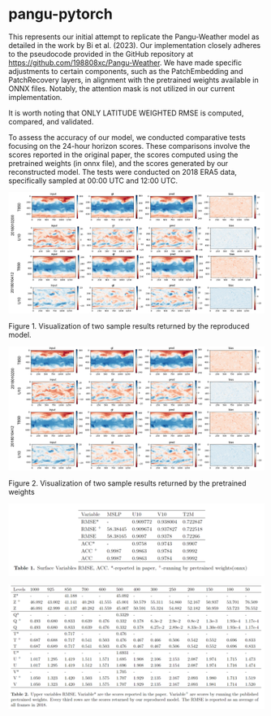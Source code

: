 # pangu-pytorch

This represents our initial attempt to replicate the Pangu-Weather model as detailed in the work by Bi et al. (2023). Our implementation closely adheres to the pseudocode provided in the GitHub repository at https://github.com/198808xc/Pangu-Weather. We have made specific adjustments to certain components, such as the PatchEmbedding and PatchRecovery layers, in alignment with the pretrained weights available in ONNX files. Notably, the attention mask is not utilized in our current implementation.

It is worth noting that ONLY LATITUDE WEIGHTED RMSE is computed, compared, and validated.

To assess the accuracy of our model, we conducted comparative tests focusing on the 24-hour horizon scores. These comparisons involve the scores reported in the original paper, the scores computed using the pretrained weights (in onnx file), and the scores generated by our reconstructed model. The tests were conducted on 2018 ERA5 data, specifically sampled at 00:00 UTC and 12:00 UTC.

<p align="left">
  <img src="fig/VIS.png" width="600" title="Figure 1. Visualization of two sample results returned by the reproduced model.">
</p>
Figure 1. Visualization of two sample results returned by the reproduced model.
  
  
  
<p align="left">
  <img src="fig/vis_onnx.png" width="600" title="Figure 2. Visualization of two sample results returned by the pretrained weights.">
</p>
Figure 2. Visualization of two sample results returned by the pretrained weights

<p align="center">
  <img src="fig/tab1.png" width="600">
</p>
<p align="center">
  <img src="fig/tab2.png" width="600">
</p>
